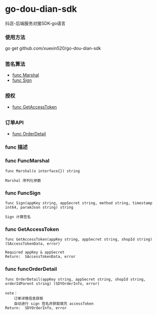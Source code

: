 # go-dou-dian-sdk
抖店-后端服务对接SDK-go语言

###  使用方法
go get github.com/xuexin520/go-dou-dian-sdk

##
### 签名算法
* [func  Marshal](#FuncMarshal)
* [func  Sign](#FuncSign)

##
### 授权
* [func  GetAccessToken](#funcGetAccessToken)

##
### 订单API
* [func  OrderDetail](#funcOrderDetail)

### func 描述

###  <a name='FuncMarshal'></a> func FuncMarshal
```
func Marshal(o interface{}) string

Marshal 序列化参数
```

###  <a name='FuncSign'></a> func FuncSign
```
func Sign(appKey string, appSecret string, method string, timestamp int64, paramJson string) string

Sign 计算签名
```

###  <a name='funcGetAccessToken'></a> func GetAccessToken
```
func GetAccessToken(appKey string, appSecret string, shopId string) (SAccessTokenData, error)

Required appKey & appSecret
Return:  SAccessTokenData, error
```

###  <a name='funcOrderDetail'></a> func funcOrderDetail
```
func OrderDetail(appKey string, appSecret string, shopId string, orderIdParent string) (SDYOrderInfo, error)

note： 
    订单详情信息获取
    自动进行 sign 签名并获取填充 accessToken
Return:  SDYOrderInfo, error
```